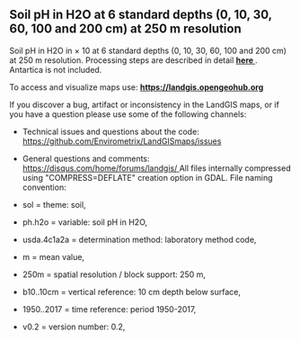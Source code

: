 ## Soil pH in H2O at 6 standard depths (0, 10, 30, 60, 100 and 200 cm) at 250 m resolution

   Soil pH in H2O in × 10 at 6 standard depths (0, 10, 30, 60, 100 and 200 cm) at 250 m resolution. Processing steps are described in detail **[ here ](https://github.com/Envirometrix/LandGISmaps/tree/master/soil)** . Antartica is not included. 

  To access and visualize maps use: **[ https://landgis.opengeohub.org ](https://landgis.opengeohub.org)** 

  If you discover a bug, artifact or inconsistency in the LandGIS maps, or if you have a question please use some of the following channels: 

  *  Technical issues and questions about the code: [ https://github.com/Envirometrix/LandGISmaps/issues ](https://github.com/Envirometrix/LandGISmaps/issues) 
 *  General questions and comments: [ https://disqus.com/home/forums/landgis/ ](https://disqus.com/home/forums/landgis/) 
   All files internally compressed using "COMPRESS=DEFLATE" creation option in GDAL. File naming convention: 

  *  sol = theme: soil, 
 *  ph.h2o = variable: soil pH in H2O, 
 *  usda.4c1a2a = determination method: laboratory method code, 
 *  m = mean value, 
 *  250m = spatial resolution / block support: 250 m, 
 *  b10..10cm = vertical reference: 10 cm depth below surface, 
 *  1950..2017 = time reference: period 1950-2017, 
 *  v0.2 = version number: 0.2,